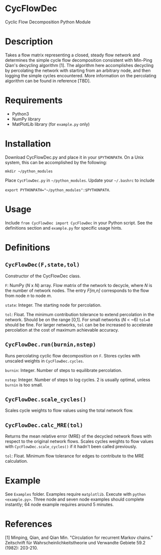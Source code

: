 # CycFlowDec
Cyclic Flow Decomposition Python Module

# Description
Takes a flow matrix representing a closed, steady flow network and determines the simple cycle flow decomposition consistent with Min-Ping Qian's decycling algorithm [1]. The algorithm here accomplishes decycling by percolating the network with starting from an arbitrary node, and then logging the simple cycles encountered. More information on the percolating algorithm can be found in reference [TBD].

# Requirements
* Python3
* NumPy library
* MatPlotLib library (for `example.py` only)

# Installation
Download CycFlowDec.py and place it in your `$PYTHONPATH`.  On a Unix system, this can be accomplished by the following:

`mkdir ~/python_modules`

Place `CycFlowDec.py` in `~/python_modules`. Update your `~/.bashrc` to include 

`export PYTHONPATH="~/python_modules":$PYTHONPATH`.

# Usage
Include `from CycFlowDec import CycFlowDec` in your Python script. See the definitions section and `example.py` for specific usage hints.

# Definitions
## `CycFlowDec(F,state,tol)`
Constructor of the CycFlowDec class.

`F`: NumPy (*N* x *N*) array. Flow matrix of the network to decycle, where *N* is the number of network nodes.  The entry *F[m,n]* corresponds to the flow from node *n* to node *m*.

`state`: Integer. The starting node for percolation.

`tol`: Float. The minimum contribution tolerance to extend percolation in the network. Should be on the range \[0,1\]. For small networks (*N* < ~6) `tol=0` should be fine.  For larger networks, `tol` can be be increased to accelerate percolation at the cost of maximum achievable accuracy.

## `CycFlowDec.run(burnin,nstep)`
Runs percolating cyclic flow decomposition on `F`. Stores cycles with unscaled weights in `CycFlowDec.cycles`.

`burnin`: Integer. Number of steps to equilibrate percolation.

`nstep`: Integer. Number of steps to log cycles. 2 is usually optimal, unless `burnin` is too small.

## `CycFlowDec.scale_cycles()`
Scales cycle weights to flow values using the total network flow.

## `CycFlowDec.calc_MRE(tol)`
Returns the mean relative error (MRE) of the decycled network flows with respect to the original network flows. Scales cycles weights to flow values with `CycFlowDec.scale_cycles()` if it hadn't been called previously.

`tol`: Float. Minimum flow tolerance for edges to contribute to the MRE calculation.

# Example
See `Examples` folder. Examples require `matplotlib`. Execute with `python <example.py>`.  Three node and seven node examples should complete instantly; 64 node example requires around 5 minutes.

# References
[1] Minping, Qian, and Qian Min. "Circulation for recurrent Markov chains." Zeitschrift für Wahrscheinlichkeitstheorie und Verwandte Gebiete 59.2 (1982): 203-210.
